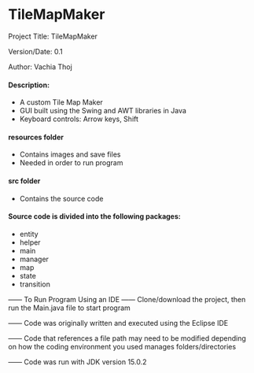 # TileMapMaker
Project Title: TileMapMaker

Version/Date: 0.1

Author: Vachia Thoj

#### Description: 
- A custom Tile Map Maker
- GUI built using the Swing and AWT libraries in Java
- Keyboard controls: Arrow keys, Shift

#### resources folder
- Contains images and save files
- Needed in order to run program

#### src folder
- Contains the source code

#### Source code is divided into the following packages:
- entity
- helper
- main
- manager
- map
- state
- transition

—— To Run Program Using an IDE —— Clone/download the project, then run the Main.java file to start program

—— Code was originally written and executed using the Eclipse IDE

—— Code that references a file path may need to be modified depending on how the coding environment you used manages folders/directories

—— Code was run with JDK version 15.0.2
